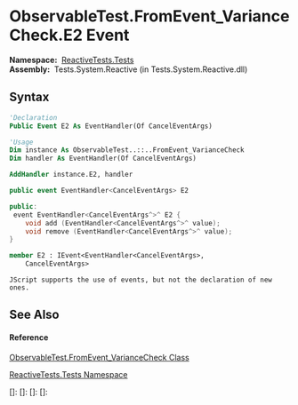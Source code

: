 # ObservableTest.FromEvent\_VarianceCheck.E2 Event

**Namespace:**  [ReactiveTests.Tests](ReactiveTests.Tests\ReactiveTests.Tests.md)  
**Assembly:**  Tests.System.Reactive (in Tests.System.Reactive.dll)

## Syntax

```vb
'Declaration
Public Event E2 As EventHandler(Of CancelEventArgs)
```

```vb
'Usage
Dim instance As ObservableTest..::..FromEvent_VarianceCheck
Dim handler As EventHandler(Of CancelEventArgs)

AddHandler instance.E2, handler
```

```csharp
public event EventHandler<CancelEventArgs> E2
```

```c++
public:
 event EventHandler<CancelEventArgs^>^ E2 {
    void add (EventHandler<CancelEventArgs^>^ value);
    void remove (EventHandler<CancelEventArgs^>^ value);
}
```

```fsharp
member E2 : IEvent<EventHandler<CancelEventArgs>,
    CancelEventArgs>
```

```jscript
JScript supports the use of events, but not the declaration of new ones.
```

## See Also

#### Reference

[ObservableTest.FromEvent\_VarianceCheck Class](ObservableTest.FromEvent\ObservableTest.FromEvent_VarianceCheck.md)

[ReactiveTests.Tests Namespace](ReactiveTests.Tests\ReactiveTests.Tests.md)

[]: 
[]: 
[]: 
[]: 